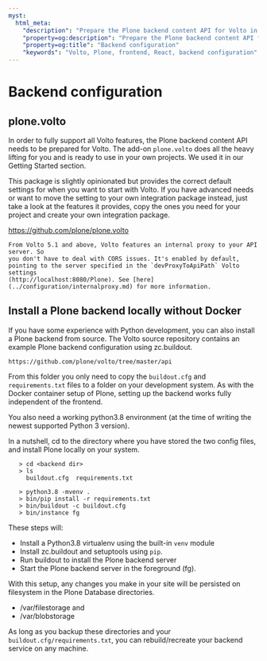 ```yaml
---
myst:
  html_meta:
    "description": "Prepare the Plone backend content API for Volto in order to fully support all volto features"
    "property=og:description": "Prepare the Plone backend content API for Volto in order to fully support all volto features"
    "property=og:title": "Backend configuration"
    "keywords": "Volto, Plone, frontend, React, backend configuration"
---
```


# Backend configuration

## plone.volto
In order to fully support all Volto features, the Plone backend content API needs to be prepared for Volto. The add-on `plone.volto` does all the heavy lifting for you and is ready to use in your own projects. We used it in our Getting Started section.

This package is slightly opinionated but provides the correct default settings for when
you want to start with Volto. If you have advanced needs or want to move the setting to
your own integration package instead, just take a look at the features it provides,
copy the ones you need for your project and create your own integration package.

https://github.com/plone/plone.volto

```{tip}
From Volto 5.1 and above, Volto features an internal proxy to your API server. So
you don't have to deal with CORS issues. It's enabled by default, pointing to the server specified in the `devProxyToApiPath` Volto settings
(http://localhost:8080/Plone). See [here](../configuration/internalproxy.md) for more information.
```

## Install a Plone backend locally without Docker

If you have some experience with Python development, you can also install a Plone backend
from source. The Volto source repository contains an example Plone backend configuration
using zc.buildout.

    https://github.com/plone/volto/tree/master/api

From this folder you only need to copy the `buildout.cfg` and `requirements.txt` files to
a folder on your development system. As with the Docker container setup of Plone, setting
up the backend works fully independent of the frontend.

You also need a working python3.8 environment (at the time of writing the newest supported
Python 3 version).

In a nutshell, cd to the directory where you have stored the two config files, and install
Plone locally on your system.

```shell
   > cd <backend dir>
   > ls
     buildout.cfg  requirements.txt

   > python3.8 -mvenv .
   > bin/pip install -r requirements.txt
   > bin/buildout -c buildout.cfg
   > bin/instance fg
```

These steps will:

* Install a Python3.8 virtualenv using the built-in `venv` module
* Install zc.buildout and setuptools using `pip`.
* Run buildout to install the Plone backend server
* Start the Plone backend server in the foreground (fg).

With this setup, any changes you make in your site will be persisted on filesystem
in the Plone Database directories.

* <backend dir>/var/filestorage and
* <backend dir>/var/blobstorage

As long as you backup these directories and your `buildout.cfg/requirements.txt`, you
can rebuild/recreate your backend service on any machine.
